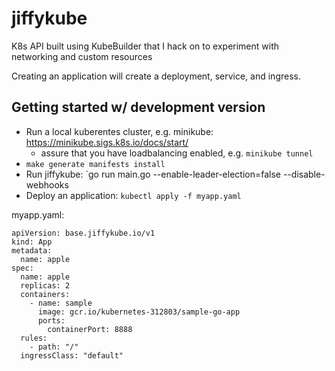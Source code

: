 # jiffykube
K8s API built using KubeBuilder that I hack on to experiment with networking and custom resources

Creating an application will create a deployment, service, and ingress.

## Getting started w/ development version
- Run a local kuberentes cluster, e.g. minikube: https://minikube.sigs.k8s.io/docs/start/
  - assure that you have loadbalancing enabled, e.g. `minikube tunnel`
- `make generate manifests install`
- Run jiffykube: `go run main.go --enable-leader-election=false --disable-webhooks
- Deploy an application: `kubectl apply -f myapp.yaml`

myapp.yaml:
```
apiVersion: base.jiffykube.io/v1
kind: App
metadata:
  name: apple
spec:
  name: apple
  replicas: 2
  containers:
    - name: sample
      image: gcr.io/kubernetes-312803/sample-go-app
      ports:
        containerPort: 8888
  rules:
    - path: "/"
  ingressClass: "default"
```
